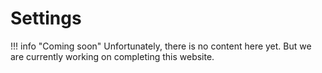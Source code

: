 # Settings

!!! info "Coming soon"
    Unfortunately, there is no content here yet. But we are currently working on completing this website.
